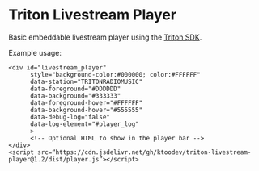 # Triton Livestream Player

Basic embeddable livestream player using the [Triton SDK](https://userguides.tritondigital.com/spc/tdplay2/embedding_the_td_player_sdk.html).

Example usage:

    <div id="livestream_player"
          style="background-color:#000000; color:#FFFFFF"
          data-station="TRITONRADIOMUSIC"
          data-foreground="#DDDDDD"
          data-background="#333333"
          data-foreground-hover="#FFFFFF"
          data-background-hover="#555555"
          data-debug-log="false"
          data-log-element="#player_log"
          >
          <!-- Optional HTML to show in the player bar -->
    </div>
    <script src=“https://cdn.jsdelivr.net/gh/ktoodev/triton-livestream-player@1.2/dist/player.js”></script>
